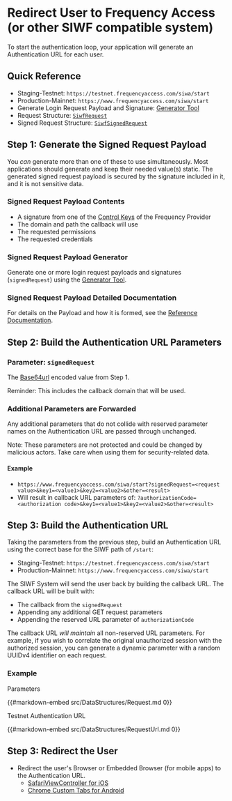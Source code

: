 # Redirect User to Frequency Access (or other SIWF compatible system)

To start the authentication loop, your application will generate an Authentication URL for each user.

## Quick Reference

- Staging-Testnet: `https://testnet.frequencyaccess.com/siwa/start`
- Production-Mainnet: `https://www.frequencyaccess.com/siwa/start`
- Generate Login Request Payload and Signature: [Generator Tool](../Generate.md)
- Request Structure: [`SiwfRequest`](../DataStructures/All.md#request)
- Signed Request Structure: [`SiwfSignedRequest`](../DataStructures/All.md#signed-request)

## Step 1: Generate the Signed Request Payload

You *can* generate more than one of these to use simultaneously.
Most applications should generate and keep their needed value(s) static.
The generated signed request payload is secured by the signature included in it, and it is not sensitive data.

### Signed Request Payload Contents

- A signature from one of the [Control Keys](https://docs.frequency.xyz/Identity/ControlKeys.html) of the Frequency Provider
- The domain and path the callback will use
- The requested permissions
- The requested credentials

### Signed Request Payload Generator

Generate one or more login request payloads and signatures (`signedRequest`) using the [Generator Tool](../Generate.md).

### Signed Request Payload Detailed Documentation

For details on the Payload and how it is formed, see the [Reference Documentation](../SignatureGeneration.md).

## Step 2: Build the Authentication URL Parameters

### Parameter: `signedRequest`

The [Base64url](https://datatracker.ietf.org/doc/html/rfc4648#section-5) encoded value from Step 1.

Reminder: This includes the callback domain that will be used.

### Additional Parameters are Forwarded

Any additional parameters that do not collide with reserved parameter names on the Authentication URL are passed through unchanged.

<div class="warning">
Note: These parameters are not protected and could be changed by malicious actors.
Take care when using them for security-related data.
</div>

#### Example

- `https://www.frequencyaccess.com/siwa/start?signedRequest=<request value>&key1=<value1>&key2=<value2>&other=<result>`
- Will result in callback URL parameters of: `?authorizationCode=<authorization code>&key1=<value1>&key2=<value2>&other=<result>`

## Step 3: Build the Authentication URL

Taking the parameters from the previous step, build an Authentication URL using the correct base for the SIWF path of `/start`:

- Staging-Testnet: `https://testnet.frequencyaccess.com/siwa/start`
- Production-Mainnet: `https://www.frequencyaccess.com/siwa/start`

The SIWF System will send the user back by building the callback URL.
The callback URL will be built with:

- The callback from the `signedRequest`
- Appending any additional GET request parameters
- Appending the reserved URL parameter of `authorizationCode`

The callback URL _will maintain_ all non-reserved URL parameters.
For example, if you wish to correlate the original unauthorized session with the authorized session, you can generate a dynamic parameter with a random UUIDv4 identifier on each request.

### Example

Parameters

{{#markdown-embed src/DataStructures/Request.md 0}}

Testnet Authentication URL

{{#markdown-embed src/DataStructures/RequestUrl.md 0}}

## Step 3: Redirect the User

- Redirect the user's Browser or Embedded Browser (for mobile apps) to the Authentication URL.
  - [SafariViewController for iOS](https://developer.apple.com/documentation/safariservices/sfsafariviewcontroller)
  - [Chrome Custom Tabs for Android](https://developer.chrome.com/docs/android/custom-tabs/)
